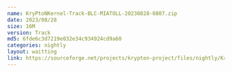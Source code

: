 ```yaml
---
name: KryPtoNKernel-Track-BLC-MIATOLL-20230828-0807.zip
date: 2023/08/28
size: 16M
version: Track
md5: 6fde6c3d7219e032e34c934924cd9a60
categories: nightly
layout: waitting
link: https://sourceforge.net/projects/krypton-project/files/nightly/KryPtoNKernel-Track-BLC-MIATOLL-20230828-0807.zip
---
```

